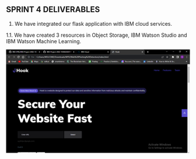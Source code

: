 
##   SPRINT 4 DELIVERABLES

1. We have integrated our flask application with IBM cloud services.

1.1. We have created 3 resources in Object Storage, IBM Watson Studio and IBM Watson Machine Learning.

![This is an image](https://github.com/IBM-EPBL/IBM-Project-2042-1658424437/blob/main/Task%20And%20Progess/Application%20Building/Home%20Page.png)
